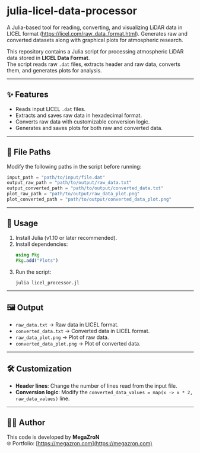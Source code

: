 # julia-licel-data-processor
A Julia-based tool for reading, converting, and visualizing LiDAR data in LICEL format (https://licel.com/raw_data_format.html). Generates raw and converted datasets along with graphical plots for atmospheric research.

This repository contains a Julia script for processing atmospheric LiDAR data stored in **LICEL Data Format**.  
The script reads raw `.dat` files, extracts header and raw data, converts them, and generates plots for analysis.

---

## ✨ Features
- Reads input LICEL `.dat` files.
- Extracts and saves raw data in hexadecimal format.
- Converts raw data with customizable conversion logic.
- Generates and saves plots for both raw and converted data.

---

## 📂 File Paths
Modify the following paths in the script before running:

```julia
input_path = "path/to/input/file.dat"
output_raw_path = "path/to/output/raw_data.txt"
output_converted_path = "path/to/output/converted_data.txt"
plot_raw_path = "path/to/output/raw_data_plot.png"
plot_converted_path = "path/to/output/converted_data_plot.png"
```

---

## 🚀 Usage

1. Install Julia (v1.10 or later recommended).
2. Install dependencies:
   ```julia
   using Pkg
   Pkg.add("Plots")
   ```
3. Run the script:
   ```bash
   julia licel_processor.jl
   ```

---

## 🖼️ Output
- `raw_data.txt` → Raw data in LICEL format.
- `converted_data.txt` → Converted data in LICEL format.
- `raw_data_plot.png` → Plot of raw data.
- `converted_data_plot.png` → Plot of converted data.

---

## 🛠️ Customization
- **Header lines**: Change the number of lines read from the input file.
- **Conversion logic**: Modify the `converted_data_values = map(x -> x * 2, raw_data_values)` line.

---

## 👨‍💻 Author
This code is developed by **MegaZroN**  
🌐 Portfolio: [https://megazron.com](https://megazron.com)

